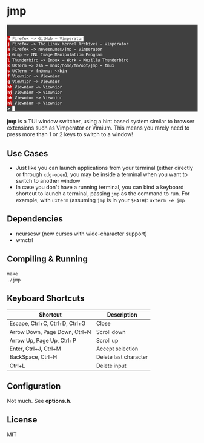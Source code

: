 # jmp

![](sample.png)

**jmp** is a TUI window switcher, using a hint based system similar to browser extensions such as Vimperator or Vimium. This means you rarely need to press more than 1 or 2 keys to switch to a window!

## Use Cases

* Just like you can launch applications from your terminal (either directly or through `xdg-open`), you may be inside a terminal when you want to switch to another window
* In case you don't have a running terminal, you can bind a keyboard shortcut to launch a terminal, passing `jmp` as the command to run. For example, with `uxterm` (assuming `jmp` is in your `$PATH`):
   `uxterm -e jmp`


## Dependencies

* ncursesw (new curses with wide-character support)
* wmctrl

## Compiling & Running

```
make
./jmp
```

## Keyboard Shortcuts

| Shortcut                       | Description           |
| ------------------------------ | --------------------- |
| Escape, Ctrl+C, Ctrl+D, Ctrl+G | Close                 |
| Arrow Down, Page Down, Ctrl+N  | Scroll down           |
| Arrow Up, Page Up, Ctrl+P      | Scroll up             |
| Enter, Ctrl+J, Ctrl+M          | Accept selection      |
| BackSpace, Ctrl+H              | Delete last character |
| Ctrl+L                         | Delete input          |

## Configuration

Not much. See **options.h**.

## License

MIT
